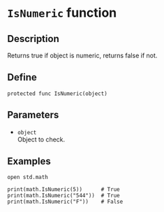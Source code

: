 # ``IsNumeric`` function

## Description
Returns true if object is numeric, returns false if not.

## Define
```
protected func IsNumeric(object)
```

## Parameters
+ ``object`` <br>
Object to check.

## Examples
```
open std.math

print(math.IsNumeric(5))      # True
print(math.IsNumeric("544"))  # True
print(math.IsNumeric("F"))    # False
```
